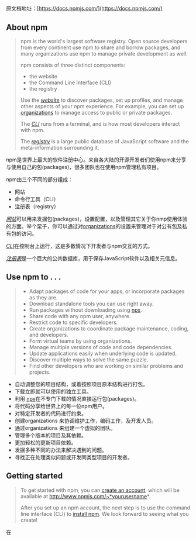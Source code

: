 # 

原文档地址：[https://docs.npmjs.com/](https://docs.npmjs.com/)



## About npm

> npm is the world's largest software registry. Open source developers from every continent use npm to share and borrow packages, and many organizations use npm to manage private development as well.
>
> npm consists of three distinct components:
>
> - the website
> - the Command Line Interface (CLI)
> - the registry
>
> Use the [*website*](https://npmjs.com/) to discover packages, set up profiles, and manage other aspects of your npm experience. For example, you can set up [organizations](https://www.npmjs.com/features) to manage access to public or private packages.
>
> The [*CLI*](https://docs.npmjs.com/cli/npm) runs from a terminal, and is how most developers interact with npm.
>
> The [*registry*](https://docs.npmjs.com/misc/registry) is a large public database of JavaScript software and the meta-information surrounding it.

npm是世界上最大的软件注册中心。来自各大陆的开源开发者们使用npm来分享与使用自己的包(packages)，很多团队也在使用npm管理私有项目。

npm由三个不同的部分组成：

- 网站
- 命令行工具（CLI）
- 注册表（registry）

[*网站*](https://npmjs.com/)可以用来发掘包(packages)，设置配置，以及管理其它关于你nmp使用体验的方面。举个栗子，你可以通过对[organizations](https://www.npmjs.com/features)的设置来管理对于对公有包及私有包的访问。

 [*CLI*](https://docs.npmjs.com/cli/npm)在控制台上运行，这是多数情况下开发者与npm交互的方式。

 [*注册表*](https://docs.npmjs.com/misc/registry)是一个巨大的公共数据库，用于保存JavaScript软件以及相关元信息。

## Use npm to . . .

> - Adapt packages of code for your apps, or incorporate packages as they are.
> - Download standalone tools you can use right away.
> - Run packages without downloading using [npx](https://www.npmjs.com/package/npx).
> - Share code with any npm user, anywhere.
> - Restrict code to specific developers.
> - Create organizations to coordinate package maintenance, coding, and developers.
> - Form virtual teams by using organizations.
> - Manage multiple versions of code and code dependencies.
> - Update applications easily when underlying code is updated.
> - Discover multiple ways to solve the same puzzle.
> - Find other developers who are working on similar problems and projects.

- 自动调整您的项目结构，或着按照项目原本结构进行打包。
- 下载立即就可以使用的独立工具。
- 利用 [npx](https://www.npmjs.com/package/npx)在不专门下载的情况直接运行包(packages)。
- 将代码分享给世界上的每一位npm用户。
- 对特定开发者的代码进行约束。
- 创建organizations 来协调维护工作，编码工作，及开发人员。
- 通过organizations 来组建一个虚拟的团队。
- 管理多个版本的项目及其依赖。
- 更加轻松的更新项目依赖。
- 发掘多种不同的办法来解决遇到的问题。
- 寻找正在处理类似问题或开发同类型项目的开发者。

## Getting started

> To get started with npm, you can [create an account](https://www.npmjs.com/signup), which will be available at http://www.npmjs.com/~*yourusername*.
>
> After you set up an npm account, the next step is to use the command line interface (CLI) to [install npm](https://docs.npmjs.com/downloading-and-installing-node-js-and-npm). We look forward to seeing what you create!

在

